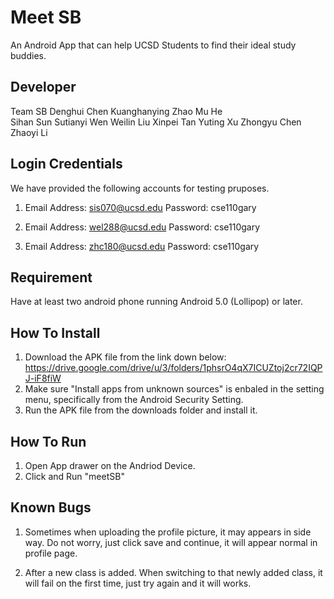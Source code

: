 # Meet SB
An Android App that can help UCSD Students to find their ideal study buddies.

## Developer

Team SB
Denghui Chen		Kuanghanying Zhao	    Mu He	 
Sihan Sun		    Sutianyi Wen	      	Weilin Liu
Xinpei Tan		  Yuting Xu		          Zhongyu Chen	
Zhaoyi Li

## Login Credentials
We have provided the following accounts for testing pruposes.
1.  Email Address: sis070@ucsd.edu
    Password: cse110gary

2.  Email Address: wel288@ucsd.edu
    Password: cse110gary
    
3.  Email Address: zhc180@ucsd.edu
    Password: cse110gary

## Requirement
Have at least two android phone running Android 5.0 (Lollipop) or later.

## How To Install
1. Download the APK file from the link down below:
   https://drive.google.com/drive/u/3/folders/1phsrO4qX7ICUZtoj2cr72IQPJ-iF8fiW
2. Make sure "Install apps from unknown sources" is enbaled in the setting menu, specifically from the Android Security Setting.
3. Run the APK file from the downloads folder and install it.

## How To Run
1. Open App drawer on the Andriod Device.
2. Click and Run "meetSB"

## Known Bugs
1. Sometimes when uploading the profile picture, it may appears in side way. Do not worry, just click save and continue, it will appear normal in profile page.

2. After a new class is added. When switching to that newly added class, it will fail on the first time, just try again and it will works.

